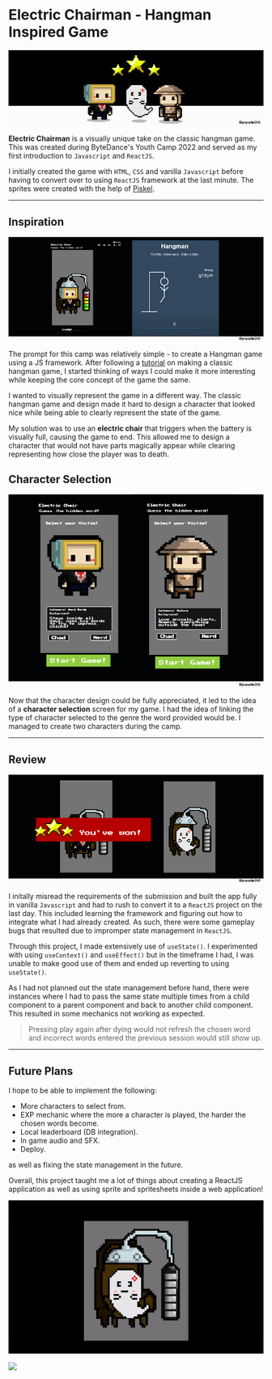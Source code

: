 # Electric Chairman - Hangman Inspired Game
![ElectricHangMan](/images/banner_img.png)

**Electric Chairman** is a visually unique take on the classic hangman game. This was created during ByteDance's Youth Camp 2022 and served as my first introduction to `Javascript` and `ReactJS`. 

I initially created the game with `HTML`, `CSS` and vanilla `Javascript` before having to convert over to using `ReactJS` framework at the last minute. The sprites were created with the help of [Piskel](https://www.piskelapp.com/).

___

## Inspiration
![Comparison](/images/comparison.png)

The prompt for this camp was relatively simple - to create a Hangman game using a JS framework. After following a [tutorial](https://www.youtube.com/watch?v=fsK9pydvDvY&t=2029s&ab_channel=NinjasHub) on making a classic hangman game, I started thinking of ways I could make it more interesting while keeping the core concept of the game the same.

I wanted to visually represent the game in a different way. The classic hangman game and design made it hard to design a character that looked nice while being able to clearly represent the state of the game. 

My solution was to use an **electric chair** that triggers when the battery is visually full, causing the game to end. This allowed me to design a character that would not have parts magically appear while clearing representing how close the player was to death.

## Character Selection

![Character Selection](/images/charSelect.png)

Now that the character design could be fully appreciated, it led to the idea of a **character selection** screen for my game. I had the idea of linking the type of character selected to the genre the word provided would be. I managed to create two characters during the camp. 

___

## Review
![End Screens](/images/endScreens.png)


I initally misread the requirements of the submission and built the app fully in vanilla `Javascript` and had to rush to convert it to a `ReactJS` project on the last day. This included learning the framework and figuring out how to integrate what I had already created. As such, there were some gameplay bugs that resulted due to impromper state management in `ReactJS`. 

Through this project, I made extensively use of `useState()`. I experimented with using `useContext()` and `useEffect()` but in the timeframe I had, I was unable to make good use of them and ended up reverting to using `useState()`. 

As I had not planned out the state management before hand, there were instances where I had to pass the same state multiple times from a child component to a parent component and back to another child component. This resulted in some mechanics not working as expected. 

> Pressing play again after dying would not refresh the chosen word and incorrect words entered the previous session would still show up. 

___

## Future Plans

I hope to be able to implement the following:
- More characters to select from.
- EXP mechanic where the more a character is played, the harder the chosen words become.
- Local leaderboard (DB integration).
- In game audio and SFX.
- Deploy.

as well as fixing the state management in the future.

Overall, this project taught me a lot of things about creating a ReactJS application as well as using sprite and spritesheets inside a web application!

![Death Animation](/images/deathGif.gif)


![](../images/end.png)







